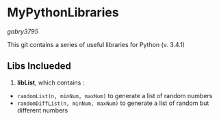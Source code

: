 MyPythonLibraries
=================
*gabry3795*

This git contains a series of useful libraries for Python (v. 3.4.1)

Libs Inclueded
--------------
1. **libList**, which contains :
 - <code>randomList(n, minNum, maxNum)</code> to generate a list of random numbers 
 - <code>randomDiffList(n, minNum, maxNum)</code> to generate a list of random but different numbers

